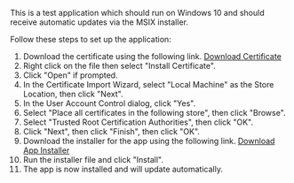 This is a test application which should run on Windows 10 and should receive automatic updates via the MSIX installer.

Follow these steps to set up the application:
1. Download the certificate using the following link.
[Download Certificate](https://richard2706.github.io/WinUI-3-MSIX-Test-App-Install-From-Here/WinUI-3-MSIX-Test-App_1.0.0.0_x64_Test/WinUI-3-MSIX-Test-App_1.0.0.0_x64.cer)
2. Right click on the file then select "Install Certificate".
3. Click "Open" if prompted.
4. In the Certificate Import Wizard, select "Local Machine" as the Store Location, then click "Next".
5. In the User Account Control dialog, click "Yes".
6. Select "Place all certificates in the following store", then click "Browse".
7. Select "Trusted Root Certification Authorities", then click "OK".
8. Click "Next", then click "Finish", then click "OK".
9. Download the installer for the app using the following link. [Download App Installer](https://richard2706.github.io/WinUI-3-MSIX-Test-App-Install-From-Here/WinUI-3-MSIX-Test-App_x64.appinstaller)
10. Run the installer file and click "Install".
11. The app is now installed and will update automatically.
